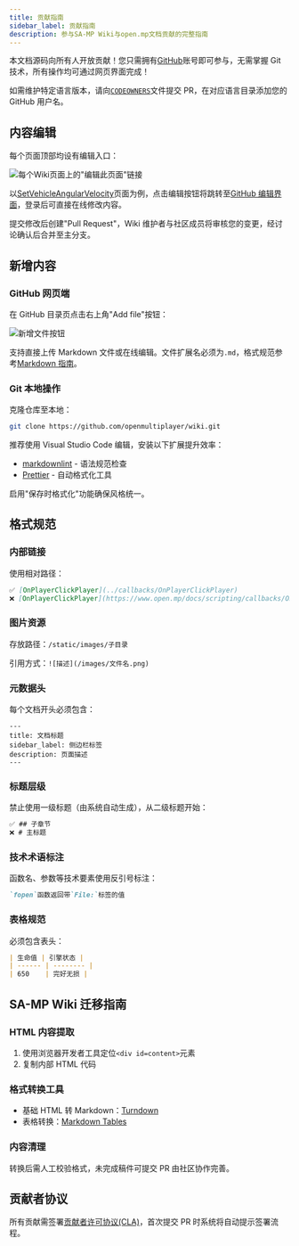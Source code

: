 ```yaml
---
title: 贡献指南
sidebar_label: 贡献指南
description: 参与SA-MP Wiki与open.mp文档贡献的完整指南
---
```


本文档源码向所有人开放贡献！您只需拥有[GitHub](https://github.com)账号即可参与，无需掌握 Git 技术，所有操作均可通过网页界面完成！

如需维护特定语言版本，请向[`CODEOWNERS`](https://github.com/openmultiplayer/web/blob/master/CODEOWNERS)文件提交 PR，在对应语言目录添加您的 GitHub 用户名。

## 内容编辑

每个页面顶部均设有编辑入口：

![每个Wiki页面上的"编辑此页面"链接](https://assets.open.mp/assets/images/contributing/edit-this-page.png)

以[SetVehicleAngularVelocity](../scripting/functions/SetVehicleAngularVelocity.md)页面为例，点击编辑按钮将跳转至[GitHub 编辑界面](https://github.com/openmultiplayer/web/blob/master/docs/scripting/functions/SetVehicleAngularVelocity.mdxx)，登录后可直接在线修改内容。

提交修改后创建"Pull Request"，Wiki 维护者与社区成员将审核您的变更，经讨论确认后合并至主分支。

## 新增内容

### GitHub 网页端

在 GitHub 目录页点击右上角"Add file"按钮：

![新增文件按钮](https://assets.open.mp/assets/images/contributing/add-new-file.png)

支持直接上传 Markdown 文件或在线编辑。文件扩展名必须为`.md`，格式规范参考[Markdown 指南](https://guides.github.com/features/mastering-markdown/)。

### Git 本地操作

克隆仓库至本地：

```sh
git clone https://github.com/openmultiplayer/wiki.git
```

推荐使用 Visual Studio Code 编辑，安装以下扩展提升效率：

- [markdownlint](https://marketplace.visualstudio.com/items?itemName=DavidAnson.vscode-markdownlint) - 语法规范检查
- [Prettier](https://marketplace.visualstudio.com/items?itemName=esbenp.prettier-vscode) - 自动格式化工具

启用"保存时格式化"功能确保风格统一。

## 格式规范

### 内部链接

使用相对路径：

```md
✅ [OnPlayerClickPlayer](../callbacks/OnPlayerClickPlayer)
❌ [OnPlayerClickPlayer](https://www.open.mp/docs/scripting/callbacks/OnPlayerClickPlayer)
```

### 图片资源

存放路径：`/static/images/子目录`

引用方式：`![描述](/images/文件名.png)`

### 元数据头

每个文档开头必须包含：

```mdx
---
title: 文档标题
sidebar_label: 侧边栏标签
description: 页面描述
---
```

### 标题层级

禁止使用一级标题（由系统自动生成），从二级标题开始：

```md
✅ ## 子章节
❌ # 主标题
```

### 技术术语标注

函数名、参数等技术要素使用反引号标注：

```md
`fopen`函数返回带`File:`标签的值
```

### 表格规范

必须包含表头：

```md
| 生命值 | 引擎状态 |
| ------ | -------- |
| 650    | 完好无损 |
```

## SA-MP Wiki 迁移指南

### HTML 内容提取

1. 使用浏览器开发者工具定位`<div id=content>`元素
2. 复制内部 HTML 代码

### 格式转换工具

- 基础 HTML 转 Markdown：[Turndown](https://mixmark-io.github.io/turndown/)
- 表格转换：[Markdown Tables](https://jmalarcon.github.io/markdowntables/)

### 内容清理

转换后需人工校验格式，未完成稿件可提交 PR 由社区协作完善。

## 贡献者协议

所有贡献需签署[贡献者许可协议(CLA)](https://cla-assistant.io/openmultiplayer/homepage)，首次提交 PR 时系统将自动提示签署流程。
